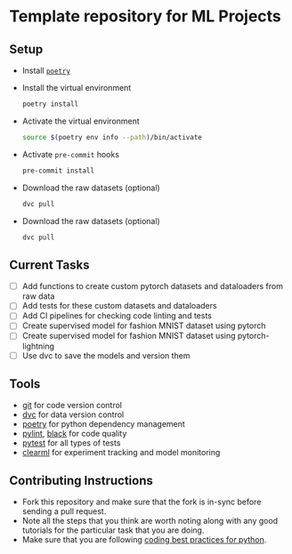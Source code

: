 # Template repository for ML Projects

## Setup

- Install [`poetry`](https://python-poetry.org/docs/#installing-with-the-official-installer)

- Install the virtual environment
  ```sh
  poetry install
  ```

- Activate the virtual environment
  ```sh
  source $(poetry env info --path)/bin/activate
  ```

- Activate `pre-commit` hooks
  ```sh
  pre-commit install
  ```
  
- Download the raw datasets (optional)
  ```sh
  dvc pull
  ```

- Download the raw datasets (optional)
  ```sh
  dvc pull
  ```

## Current Tasks

- [ ] Add functions to create custom pytorch datasets and dataloaders from raw data
- [ ] Add tests for these custom datasets and dataloaders
- [ ] Add CI pipelines for checking code linting and tests
- [ ] Create supervised model for fashion MNIST dataset using pytorch
- [ ] Create supervised model for fashion MNIST dataset using pytorch-lightning
- [ ] Use dvc to save the models and version them

## Tools

- [git](https://git-scm.com/doc) for code version control
- [dvc](https://dvc.org/doc/start) for data version control
- [poetry](https://python-poetry.org/) for python dependency management
- [pylint](https://pypi.org/project/pylint/), [black](https://github.com/psf/black) for code quality
- [pytest](https://docs.pytest.org/en/8.2.x/) for all types of tests
- [clearml](https://clear.ml/) for experiment tracking and model monitoring

## Contributing Instructions

- Fork this repository and make sure that the fork is in-sync before sending a pull request.
- Note all the steps that you think are worth noting along with any good tutorials for the
  particular task that you are doing.
- Make sure that you are following [coding best practices for python](https://www.datacamp.com/blog/python-best-practices-for-better-code).
